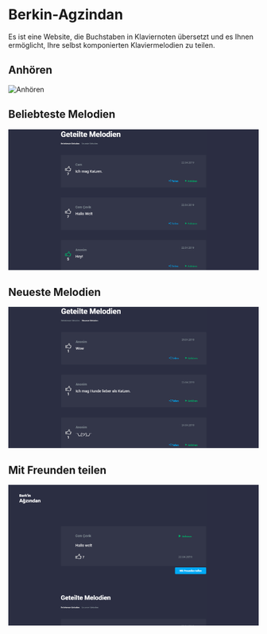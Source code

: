 # Berkin-Agzindan
Es ist eine Website, die Buchstaben in Klaviernoten übersetzt und es Ihnen ermöglicht, Ihre selbst komponierten Klaviermelodien zu teilen.

## Anhören
![Anhören](https://raw.githubusercontent.com/Enfexia/Berkin-Agzindan/master/img/Anh%C3%B6ren.PNG)

## Beliebteste Melodien
![Beliebteste Melodien](https://raw.githubusercontent.com/Enfexia/Berkin-Agzindan/master/img/Beliebteste%20Melodien.PNG)

## Neueste Melodien
![Neueste Melodien](https://raw.githubusercontent.com/Enfexia/Berkin-Agzindan/master/img/Neueste%20Melodien.png)

## Mit Freunden teilen
![Mit Freunden teilen](https://raw.githubusercontent.com/Enfexia/Berkin-Agzindan/master/img/Mit%20Freunden%20teilen.PNG)
